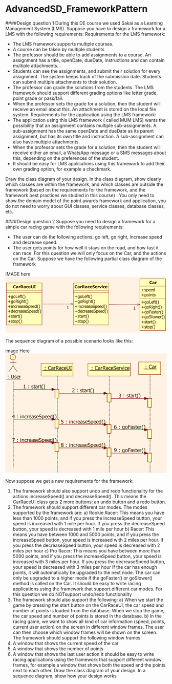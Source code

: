 # AdvancedSD_FrameworkPattern
####Design question 1
During this DE course we used Sakai as a Learning Management System (LMS).
Suppose you have to design a framework for a LMS with the following requirements:
Requirements for the LMS framework:
* The LMS framework supports multiple courses.
* A course can be taken by multiple students
* The professor should be able to add assignments to a course. An assignment has a title,
openDate, dueDate, instructions and can contain multiple attachments.
* Students can see the assignments, and submit their solution for every assignment. The
system keeps track of the submission date. Students can submit multiple attachments
to their solution.
* The professor can grade the solutions from the students. The LMS framework should
support different grading options like letter grade, point grade or pass/fail.
* When the professor sets the grade for a solution, then the student will receive an email
about this. An attachment is stored on the local file system.
Requirements for the application using the LMS framework:
* The application using this LMS framework ( called MUM LMS) wants the possibility
that an assignment contains multiple sub-assignments. A sub-assignment has the same
openDate and dueDate as its parent assignment, but has its own title and instruction.
A sub-assignment can also have multiple attachments.
* When the professor sets the grade for a solution, then the student will receive either an
email, a WhatsApp message or a SMS messages about this, depending on the
preferences of the student.
* It should be easy for LMS applications using this framework to add their own grading
option, for example a checkmark.

Draw the class diagram of your design. In the class diagram, show clearly which classes are
within the framework, and which classes are outside the framework (based on the
requirements for the framework, and the framework best practices we studied in this course) .
You only need to show the domain model of the point awards framework and application, you
do not need to worry about GUI classes, service classes, database classes, etc.

####Design question 2
Suppose you need to design a framework for a simple car racing game with the following
requirements:
- The user can do the following actions: go left, go right, increase speed and decrease
speed.
- The user gets points for how well it stays on the road, and how fast it can race.
For this question we will only focus on the Car, and the actions on the Car. Suppose we have
the following partial class diagram of the framework



IMAGE here 
![Class Diagram question 2](https://github.com/itimotin/AdvancedSD_FrameworkPattern/blob/master/frameworkPatternInitialQuestion.png "Car class diagram")


The sequence diagram of a possible scenario looks like this:

image Here
![Sequence diagram question 2](https://github.com/itimotin/AdvancedSD_FrameworkPattern/blob/master/sequenceDiagramFramework.png "Sequence diagram for Car")



Now suppose we get a new requirements for the framework:
1. The framework should also support undo and redo functionality for the actions
increaseSpeed() and decreaseSpeed(). This means the CarRaceUI class gets 2 more
buttons: an undo button and a redo button.
2. The framework should support different car modes. The modes supported by the
framework are:
a) Rookie Racer: This means you have less than 1000 points, and if you press the
increaseSpeed button, your speed is increased with 1 mile per hour. If you press the
decreaseSpeed button, your speed is decreased with 1 mile per hour
b) Racer: This means you have between 1000 and 5000 points, and if you press the
increaseSpeed button, your speed is increased with 2 miles per hour. If you press the
decreaseSpeed button, your speed is decreased with 2 miles per hour
c) Pro Racer: This means you have between more than 5000 points, and if you press the
increaseSpeed button, your speed is increased with 3 miles per hour. If you press the
decreaseSpeed button, your speed is decreased with 3 miles per hour
If the car has enough points, it will automatically be upgraded to the next node. The
car can only be upgraded to a higher mode if the goFaster() or goSlower() method is
called on the Car.
It should be easy to write racing applications using the framework that support
different car modes. For this question we do NOTsupport undo/redo functionality
3. The framework should also support the following:
a) When we start the game by pressing the start button on the CarRaceUI, the car
speed and number of points is loaded from the database. When we stop the game,
the car speed and number of points is stored in the database.
b) In the racing game, we want to show all kind of car information (speed, points,
current user action) on the screen in different window frames. The user can then
choose which window frames will be shown on the screen. The framework should
support the following window frames:
1. A window that shows the current speed of the car
2. A window that shows the number of points
3. A window that shows the last user action
It should be easy to write racing applications using the framework that support
different window frames, for example a window that shows both the speed and the
points next to each other.
Draw the class diagram of your design. In a sequence diagram, show how your
design works